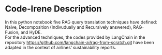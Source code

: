 # Code-Irene Description  
In this python notebook five RAG query translation techniques have defined: Naive, Decomposition (Indivudually and Recursively answered), RAG-Fusion, and HyDE.  
For the advanced techniques, the codes provided by LangChain in the repository https://github.com/langchain-ai/rag-from-scratch.git have been adapted in the context of airlines' sustainability reports. 
